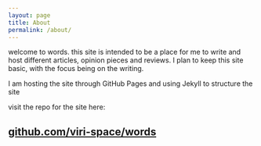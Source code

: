 ```yaml
---
layout: page
title: About
permalink: /about/
---
```


welcome to words. this site is intended to be a place for me to write and host different articles, opinion pieces and reviews. I plan to keep this site basic, with the focus being on the writing.

I am hosting the site through GitHub Pages and using Jekyll to structure the site

visit the repo for the site here:
## [github.com/viri-space/words](https://github.com/viri-space/words)
